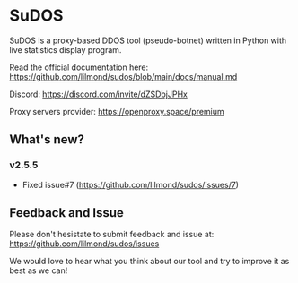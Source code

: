 # SuDOS

SuDOS is a proxy-based DDOS tool (pseudo-botnet) written in Python with live statistics display program.

Read the official documentation here: https://github.com/lilmond/sudos/blob/main/docs/manual.md

Discord: https://discord.com/invite/dZSDbjJPHx

Proxy servers provider: https://openproxy.space/premium

## What's new?
### v2.5.5
- Fixed issue#7 (https://github.com/lilmond/sudos/issues/7)

## Feedback and Issue
Please don't hesistate to submit feedback and issue at: https://github.com/lilmond/sudos/issues

We would love to hear what you think about our tool and try to improve it as best as we can!
